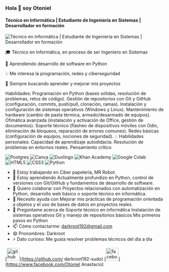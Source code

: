 ### Hola 👋 soy Otoniel
#### Técnico en Informática | Estudiante de Ingeniería en Sistemas | Desarrollador en formación
![Técnico en Informática | Estudiante de Ingeniería en Sistemas | Desarrollador en formación](https://www.shutterstock.com/image-photo/hands-typing-on-laptop-programming-600nw-2480023489.jpg)

🎓 Técnico en Informática, en proceso de ser Ingeniero en Sistemas

🐍 Aprendiendo desarrollo de software en Python

💡 Me interesa la programación, redes y ciberseguridad

🔎 Siempre buscando aprender y mejorar mis proyectos

Habilidades:  Programación en Python (bases sólidas, resolución de problemas, retos de código). Gestión de repositorios con Git y GitHub (configuración, commits, push/pull, clonación, ramas). Instalación y configuración de sistemas operativos (Windows y Linux). Mantenimiento de hardware (cambio de pasta térmica, armado/desarmado de equipos). Ofimática avanzada (instalación y activación de Office, gestión de documentos). Soporte técnico (flasheo de dispositivos móviles con Odin, eliminación de bloqueos, reparación de errores comunes). Redes básicas (configuración de equipos, nociones de seguridad). 💡 Habilidades personales: Capacidad de aprendizaje autodidacta. Resolución de problemas en entornos reales. Pensamiento crítico


![Postgres](https://img.shields.io/badge/postgres-%23316192.svg?style=for-the-badge&logo=postgresql&logoColor=white)
![Canva](https://img.shields.io/badge/Canva-%2300C4CC.svg?style=for-the-badge&logo=Canva&logoColor=white)
![Duolingo](https://img.shields.io/badge/Duolingo-%234DC730.svg?style=for-the-badge&logo=Duolingo&logoColor=white)
![Khan Academy](https://img.shields.io/badge/KhanAcademy-%2314BF96.svg?style=for-the-badge&logo=KhanAcademy&logoColor=white)
![Google Colab](https://img.shields.io/badge/Google%20Colab-%23F9A825.svg?style=for-the-badge&logo=googlecolab&logoColor=white)
![HTML5](https://img.shields.io/badge/html5-%23E34F26.svg?style=for-the-badge&logo=html5&logoColor=white)
![CSS3](https://img.shields.io/badge/css3-%231572B6.svg?style=for-the-badge&logo=css3&logoColor=white)
![Python](https://img.shields.io/badge/python-3670A0?style=for-the-badge&logo=python&logoColor=ffdd54)

- 🔭 Estoy trabajando en Ciber papelería, MR Robot. 
- 🌱 Estoy aprendiendo Actualmente profundizo en Python, control de versiones con Git/GitHub y fundamentos de desarrollo de software. 
- 👯 Quiero colaborar con Proyectos relacionados con automatización en Python, desarrollo web básico o soporte técnico en informática. 
- 🤔 Necesito ayuda con Mejorar mis prácticas de programación orientada a objetos y el uso de bases de datos en proyectos reales. 
- 💬 Pregúntame acerca de Soporte técnico en informática  Instalación de sistemas operativos  Git y manejo de repositorios básicos  Mis primeros pasos en Python 
- 📫 Cómo contactarme: darkroot192@gmail.com   
- 😄 Pronombres: Darkroot 
- ⚡ Dato curioso: Me gusta resolver problemas técnicos del día a día 


[<img src='https://cdn.jsdelivr.net/npm/simple-icons@3.0.1/icons/github.svg' alt='github' height='40'>](https://github.com/ darkroot192-sudo)  [<img src='https://cdn.jsdelivr.net/npm/simple-icons@3.0.1/icons/facebook.svg' alt='facebook' height='40'>](https://www.facebook.com/Otoniel Anastacio)  

